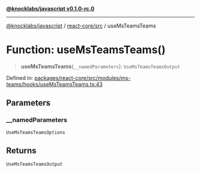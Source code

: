[**@knocklabs/javascript v0.1.0-rc.0**](../../../README.md)

***

[@knocklabs/javascript](../../../modules.md) / [react-core/src](../README.md) / useMsTeamsTeams

# Function: useMsTeamsTeams()

> **useMsTeamsTeams**(`__namedParameters`): `UseMsTeamsTeamsOutput`

Defined in: [packages/react-core/src/modules/ms-teams/hooks/useMsTeamsTeams.ts:43](https://github.com/knocklabs/javascript/blob/main/packages/react-core/src/modules/ms-teams/hooks/useMsTeamsTeams.ts#L43)

## Parameters

### \_\_namedParameters

`UseMsTeamsTeamsOptions`

## Returns

`UseMsTeamsTeamsOutput`
